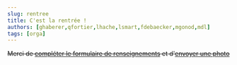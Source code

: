 ```yaml
---
slug: rentree
title: C'est la rentrée !
authors: [ghaberer,qfortier,lhache,lsmart,fdebaecker,mgonod,mdl]
tags: [orga]
---
```

~~Merci de [compléter le formulaire de renseignements](https://forms.gle/TRer2BKsS8EXhfAJA)  et d'[envoyer une photo](http://einexau.cluster028.hosting.ovh.net/envoi/index_photo.php)~~